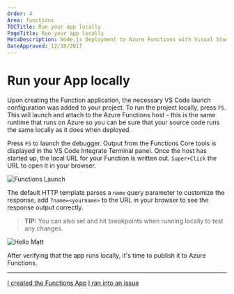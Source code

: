 ```yaml
---
Order: 4
Area: functions
TOCTitle: Run your app locally
PageTitle: Run your app locally
MetaDescription: Node.js Deployment to Azure Functions with Visual Studio Code
DateApproved: 12/18/2017
---
```

# Run your App locally

Upon creating the Function application, the necessary VS Code launch configuration was added to your project. To run the project locally, press `F5`. This will launch and attach to the Azure Functions host - this is the same runtime that runs on Azure so you can be sure that your source code runs the same locally as it does when deployed.

Press `F5` to launch the debugger. Output from the Functions Core tools is displayed in the VS Code Integrate Terminal panel. Once the host has started up, the local URL for your Function is written out. `Super+Click` the URL to open it in your browser.

![Functions Launch](images/functions-extension/functions-vscode-f5.png)

The default HTTP template parses a `name` query parameter to customize the response, add `?name=<yourname>` to the URL in your browser to see the response output correctly.

> **TIP:** You can also set and hit breakpoints when running locally to test any changes.

![Hello Matt](images/functions-extension/functions-test-local-browser.png)

After verifying that the app runs locally, it's time to publish it to Azure Functions.

----

<a class="tutorial-next-btn" href="/tutorials/functions-extension/deploy-app">I created the Functions App</a> <a class="tutorial-feedback-btn" onclick="reportIssue('node-deployment-azurefunctions', 'run-app')" href="javascript:void(0)">I ran into an issue</a>
